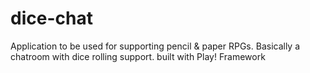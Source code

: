 # dice-chat
Application to be used for supporting pencil &amp; paper RPGs. Basically a chatroom with dice rolling support. built with Play! Framework
